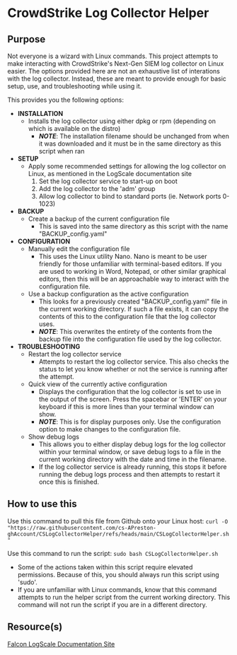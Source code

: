 # CrowdStrike Log Collector Helper

## Purpose
Not everyone is a wizard with Linux commands. This project attempts to make interacting with CrowdStrike's Next-Gen SIEM log collector on Linux easier. The options provided here are not an exhaustive list of interations with the log collector. Instead, these are meant to provide enough for basic setup, use, and troubleshooting while using it.

This provides you the following options:
- **INSTALLATION**
  - Installs the log collector using either dpkg or rpm (depending on which is available on the distro)
    - ***NOTE***: The installation filename should be unchanged from when it was downloaded and it must be in the same directory as this script when ran
- **SETUP**
  - Apply some recommended settings for allowing the log collector on Linux, as mentioned in the LogScale documentation site
    1. Set the log collector service to start-up on boot
    2. Add the log collector to the 'adm' group
    3. Allow log collector to bind to standard ports (ie. Network ports 0-1023)
- **BACKUP**
  - Create a backup of the current configuration file
    - This is saved into the same directory as this script with the name "BACKUP_config.yaml"
- **CONFIGURATION**
  - Manually edit the configuration file
    - This uses the Linux utility Nano. Nano is meant to be user friendly for those unfamiliar with terminal-based editors. If you are used to working in Word, Notepad, or other similar graphical editors, then this will be an approachable way to interact with the configuration file.
  - Use a backup configuration as the active configuration
    - This looks for a previously created "BACKUP_config.yaml" file in the current working directory. If such a file exists, it can copy the contents of this to the configuration file that the log collector uses.
    - ***NOTE***: This overwrites the entirety of the contents from the backup file into the configuration file used by the log collector.
- **TROUBLESHOOTING**
  - Restart the log collector service
    - Attempts to restart the log collector service. This also checks the status to let you know whether or not the service is running after the attempt.
  - Quick view of the currently active configuration
    - Displays the configuration that the log collector is set to use in the output of the screen. Press the spacebar or 'ENTER' on your keyboard if this is more lines than your terminal window can show.
    - ***NOTE***: This is for display purposes only. Use the configuration option to make changes to the configuration file.
  - Show debug logs
    - This allows you to either display debug logs for the log collector within your terminal window, or save debug logs to a file in the current working directory with the date and time in the filename.
    - If the log collector service is already running, this stops it before running the debug logs process and then attempts to restart it once this is finished.

## How to use this
Use this command to pull this file from Github onto your Linux host:
`curl -O "https://raw.githubusercontent.com/cs-APreston-ghAccount/CSLogCollectorHelper/refs/heads/main/CSLogCollectorHelper.sh"`

Use this command to run the script:
`sudo bash CSLogCollectorHelper.sh`
- Some of the actions taken within this script require elevated permissions. Because of this, you should always run this script using 'sudo'.
- If you are unfamiliar with Linux commands, know that this command attempts to run the helper script from the current working directory. This command will not run the script if you are in a different directory.

## Resource(s)
[Falcon LogScale Documentation Site](https://library.humio.com/)

